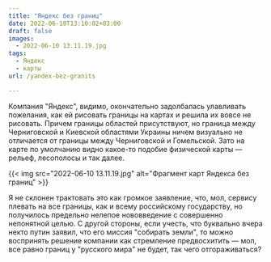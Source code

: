 ```yaml
---
title: "Яндекс без границ"
date: 2022-06-10T13:10:02+03:00
draft: false
images:
  - 2022-06-10 13.11.19.jpg
tags:
  - Яндекс
  - карты
url: /yandex-bez-granits

---
```

Компания "Яндекс", видимо, окончательно задолбалась улавливать пожелания, как ей рисовать границы на картах и решила их вовсе не рисовать. Причем границы областей присутствуют, но граница между Черниговской и Киевской областями Украины ничем визуально не отличается от границы между Черниговской и Гомельской. Зато на карте по умолчанию видно какое-то подобие физической карты — рельеф, лесополосы и так далее.

{{< img src="2022-06-10 13.11.19.jpg" alt="Фрагмент карт Яндекса без границ" >}}

Я не склонен трактовать это как громкое заявление, что, мол, сервису плевать на все границы, как и всему российскому государству, но получилось предельно нелепое нововведение с совершенно непонятной целью. С другой стороны, если учесть, что буквально вчера некто путин заявил, что его миссия "собирать земли", то можно воспринять решение компании как стремление предвосхитить — мол, все равно границ у "русского мира" не будет, так чего отгораживаться?
<!--more-->